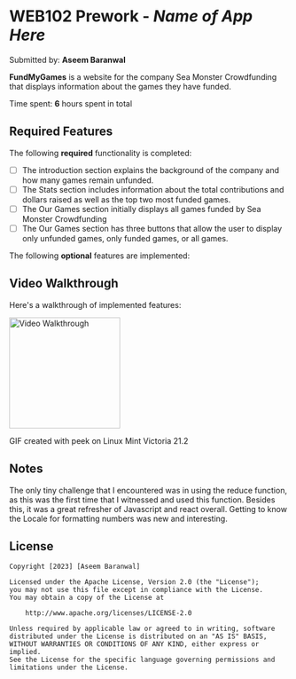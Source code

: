 # WEB102 Prework - _Name of App Here_

Submitted by: **Aseem Baranwal**

**FundMyGames** is a website for the company Sea Monster Crowdfunding that displays information about the games they have funded.

Time spent: **6** hours spent in total

## Required Features

The following **required** functionality is completed:

- [ ] The introduction section explains the background of the company and how many games remain unfunded.
- [ ] The Stats section includes information about the total contributions and dollars raised as well as the top two most funded games.
- [ ] The Our Games section initially displays all games funded by Sea Monster Crowdfunding
- [ ] The Our Games section has three buttons that allow the user to display only unfunded games, only funded games, or all games.

The following **optional** features are implemented:

## Video Walkthrough

Here's a walkthrough of implemented features:

<img src='https://imgur.com/a/0g3UZaF' title='Video Walkthrough' width='200' alt='Video Walkthrough' />

<!-- Replace this with whatever GIF tool you used! -->

GIF created with peek on Linux Mint Victoria 21.2

<!-- Recommended tools:
[Kap](https://getkap.co/) for macOS
[ScreenToGif](https://www.screentogif.com/) for Windows
[peek](https://github.com/phw/peek) for Linux. -->

## Notes

The only tiny challenge that I encountered was in using the reduce function, as this was the first time that I witnessed and used this function. Besides this, it was a great refresher of Javascript and react overall. Getting to know the Locale for formatting numbers was new and interesting.

## License

    Copyright [2023] [Aseem Baranwal]

    Licensed under the Apache License, Version 2.0 (the "License");
    you may not use this file except in compliance with the License.
    You may obtain a copy of the License at

        http://www.apache.org/licenses/LICENSE-2.0

    Unless required by applicable law or agreed to in writing, software
    distributed under the License is distributed on an "AS IS" BASIS,
    WITHOUT WARRANTIES OR CONDITIONS OF ANY KIND, either express or implied.
    See the License for the specific language governing permissions and
    limitations under the License.
